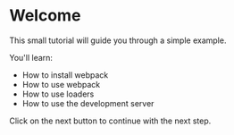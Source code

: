 # Welcome

This small tutorial will guide you through a simple example.

You'll learn:

* How to install webpack
* How to use webpack
* How to use loaders
* How to use the development server

Click on the next button to continue with the next step.